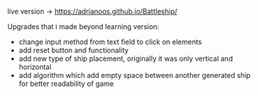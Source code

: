 live version -> https://adrianoos.github.io/Battleship/

Upgrades that i made beyond learning version:
- change input method from text field to click on elements
- add reset button and functionality
- add new type of ship placement, originally it was only vertical and horizontal
- add algorithm which add empty space between another generated ship for better readability of game
